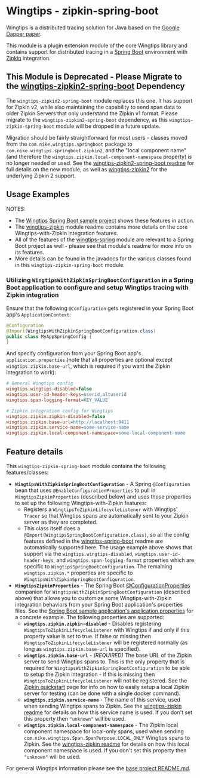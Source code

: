 # Wingtips - zipkin-spring-boot

Wingtips is a distributed tracing solution for Java based on the 
[Google Dapper paper](http://static.googleusercontent.com/media/research.google.com/en/us/pubs/archive/36356.pdf). 

This module is a plugin extension module of the core Wingtips library and contains support for distributed tracing in a 
[Spring Boot](https://spring.io/guides/gs/spring-boot/) environment with [Zipkin](http://zipkin.io/) integration.

## This Module is Deprecated - Please Migrate to the [wingtips-zipkin2-spring-boot](../wingtips-zipkin2-spring-boot) Dependency

The `wingtips-zipkin2-spring-boot` module replaces this one. It has support for Zipkin v2, while also maintaining the 
capability to send span data to older Zipkin Servers that only understand the Zipkin v1 format. Please migrate to the 
`wingtips-zipkin2-spring-boot` dependency, as this `wingtips-zipkin-spring-boot` module will be dropped in a future 
update.

Migration should be fairly straightforward for most users - classes moved from the `com.nike.wingtips.springboot` 
package to `com.nike.wingtips.springboot.zipkin2`, and the "local component name" (and therefore the 
`wingtips.zipkin.local-component-namespace` property) is no longer needed or used. See the 
[wingtips-zipkin2-spring-boot readme](../wingtips-zipkin2-spring-boot) for full details on the new module, as well as
[wingtips-zipkin2](../wingtips-zipkin2) for the underlying Zipkin 2 support.

## Usage Examples

NOTES: 

* The [Wingtips Spring Boot sample project](../samples/sample-spring-boot) shows these features in action.
* The [wingtips-zipkin](../wingtips-zipkin) module readme contains more details on the core Wingtips-with-Zipkin 
integration features.
* All of the features of the [wingtips-spring](../wingtips-spring) module are relevant to a Spring Boot 
project as well - please see that module's readme for more info on its features.
* More details can be found in the javadocs for the various classes found in this `wingtips-zipkin-spring-boot` module.

### Utilizing `WingtipsWithZipkinSpringBootConfiguration` in a Spring Boot application to configure and setup Wingtips tracing with Zipkin integration

Ensure that the following `@Configuration` gets registered in your Spring Boot app's `ApplicationContext`:

``` java
@Configuration
@Import(WingtipsWithZipkinSpringBootConfiguration.class)
public class MyAppSpringConfig {
}
``` 

And specify configuration from your Spring Boot app's `application.properties` (note that all properties are optional
except `wingtips.zipkin.base-url`, which is required if you want the Zipkin integration to work):

``` ini
# General Wingtips config
wingtips.wingtips-disabled=false
wingtips.user-id-header-keys=userid,altuserid
wingtips.span-logging-format=KEY_VALUE 

# Zipkin integration config for Wingtips
wingtips.zipkin.zipkin-disabled=false
wingtips.zipkin.base-url=http://localhost:9411
wingtips.zipkin.service-name=some-service-name
wingtips.zipkin.local-component-namespace=some-local-component-name
```

## Feature details

This `wingtips-zipkin-spring-boot` module contains the following features/classes:

* **`WingtipsWithZipkinSpringBootConfiguration`** - A Spring `@Configuration` bean that uses 
`@EnableConfigurationProperties` to pull in `WingtipsZipkinProperties` (described below) and uses those properties to 
set up the following Wingtips-with-Zipkin features:
    - Registers a `WingtipsToZipkinLifecycleListener` with Wingtips' `Tracer` so that Wingtips spans are automatically
    sent to your Zipkin server as they are completed.
    - This class itself does a `@Import(WingtipsSpringBootConfiguration.class)`, so all the config features defined in
    the [wingtips-spring-boot](../wingtips-spring-boot) readme are automatically supported here. The usage example 
    above shows that support via the `wingtips.wingtips-disabled`, `wingtips.user-id-header-keys`, and 
    `wingtips.span-logging-format` properties which are specific to `WingtipsSpringBootConfiguration`. The remaining
    `wingtips.zipkin.*` properties are specific to `WingtipsWithZipkinSpringBootConfiguration`.
* **`WingtipsZipkinProperties`** - The Spring Boot 
[@ConfigurationProperties](https://docs.spring.io/spring-boot/docs/current/reference/html/boot-features-external-config.html#boot-features-external-config-typesafe-configuration-properties) 
companion for `WingtipsWithZipkinSpringBootConfiguration` (described above) that allows you to customize some 
Wingtips-with-Zipkin integration behaviors from your Spring Boot application's properties files. See the 
[Spring Boot sample application's application.properties](../samples/sample-spring-boot/src/main/resources/application.properties) 
for a concrete example. The following properties are supported:
    - **`wingtips.zipkin.zipkin-disabled`** - Disables registering `WingtipsToZipkinLifecycleListener` with Wingtips 
    if and only if this property value is set to true. If false or missing then `WingtipsToZipkinLifecycleListener` 
    will be registered normally (as long as `wingtips.zipkin.base-url` is specified).
    - **`wingtips.zipkin.base-url`** - *(REQUIRED)* The base URL of the Zipkin server to send Wingtips spans to. This 
    is the only property that is required for `WingtipsWithZipkinSpringBootConfiguration` to be able to setup the
    Zipkin integration - if this is missing then `WingtipsToZipkinLifecycleListener` will not be registered. See 
    the [Zipkin quickstart](http://zipkin.io/pages/quickstart) page for info on how to easily setup a local Zipkin 
    server for testing (can be done with a single docker command).
    - **`wingtips.zipkin.service-name`** - The name of this service, used when sending Wingtips spans to Zipkin. See 
    the [wingtips-zipkin readme](../wingtips-zipkin) for details on how this service name is used. If you don't set 
    this property then `"unknown"` will be used.
    - **`wingtips.zipkin.local-component-namespace`** - The Zipkin local component namespace for local-only spans, 
    used when sending `com.nike.wingtips.Span.SpanPurpose.LOCAL_ONLY` Wingtips spans to Zipkin. See the 
    [wingtips-zipkin readme](../wingtips-zipkin) for details on how this local component namespace is used. If you 
    don't set this property then `"unknown"` will be used.

For general Wingtips information please see the [base project README.md](../README.md).
